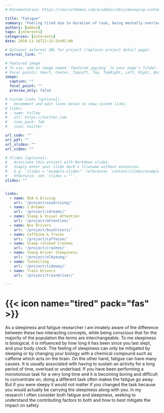 ```yaml
---
# Documentation: https://sourcethemes.com/academic/docs/managing-content/

title: "Fatigue"
summary: "Feeling tired due to duration of task, being mentally overloaded or underloaded"
authors: [admin]
tags: [interests]
categories: [interests]
date: 2010-11-16T22:22:33+01:00

# Optional external URL for project (replaces project detail page).
external_link: ""

# Featured image
# To use, add an image named `featured.jpg/png` to your page's folder.
# Focal points: Smart, Center, TopLeft, Top, TopRight, Left, Right, BottomLeft, Bottom, BottomRight.
image:
  caption: ""
  focal_point: ""
  preview_only: false

# Custom links (optional).
#   Uncomment and edit lines below to show custom links.
# links:
# - name: Follow
#   url: https://twitter.com
#   icon_pack: fab
#   icon: twitter

url_code: ""
url_pdf: ""
url_slides: ""
url_video: ""

# Slides (optional).
#   Associate this project with Markdown slides.
#   Simply enter your slide deck's filename without extension.
#   E.g. `slides = "example-slides"` references `content/slides/example-slides.md`.
#   Otherwise, set `slides = ""`.
slides: ""


links:
  - name: OSA & Driving
    url: '/project/osadriving/'
  - name: i-Dreams
    url: '/project/idreams/'
  - name: Sleep & Visual Attention
    url: '/project/attention/'
  - name: Bus Drivers
    url: '/project/busdrivers/'
  - name: Caffeine & Trucks
    url: '/project/caffeine/'
  - name: Sleep-related Crashes
    url: '/project/crashes/'
  - name: Young Driver Sleepiness
    url: '/project/oldyoung/'
  - name: Tunnelling
    url: '/project/tideway/'
  - name: Train Drivers
    url: '/project/traindriver/'

---
```

# {{< icon name="tired" pack="fas" >}} 

As a sleepiness and fatigue researcher I am innately aware of the difference between these two interacting concepts, while being conscious that for the majority of the population the terms are interchangeable. To me sleepiness is biological, it is influenced by how long it has been since you last slept, and your body clock. The feeling of sleepiness can only be mitigated by sleeping or by changing your biology with a chemical compound such as caffeine which acts on the brain. On the other hand, fatigue can have many causes. It is usually associated with having to sustain an activity for a long period of time, overload or underload. If you have been performing a monotonous task for a very long time and it is becoming boring and difficult to concentrate on, doing a different task often makes the fatigue go away. But if you were sleepy it would not matter if you changed the task because you would actually be carrying the sleepiness along with you. In my research I often consider both fatigue and sleepiness, seeking to understand the contributing factors to both and how to best mitigate the impact on safety 

